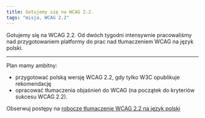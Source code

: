 ```yaml
---
title: Gotujemy się na WCAG 2.2.
tags: "misja, WCAG 2.2"
---
```


Gotujemy się na WCAG 2.2. Od dwóch tygodni intensywnie pracowaliśmy nad przygotowaniem platformy do prac nad tłumaczeniem WCAG na język polski. 

<!--more-->

---

Plan mamy ambitny:
  - przygotować polską wersję WCAG 2.2, gdy tylko W3C opublikuje rekomendację
  - opracować tłumaczenia objaśnień do WCAG (na początek do kryteriów sukcesu WCAG 2.2).

Obserwuj postępy na [robocze tłumaczenie WCAG 2.2 na język polski](https://wcag.irdpl.pl/guidelines/22/ )


